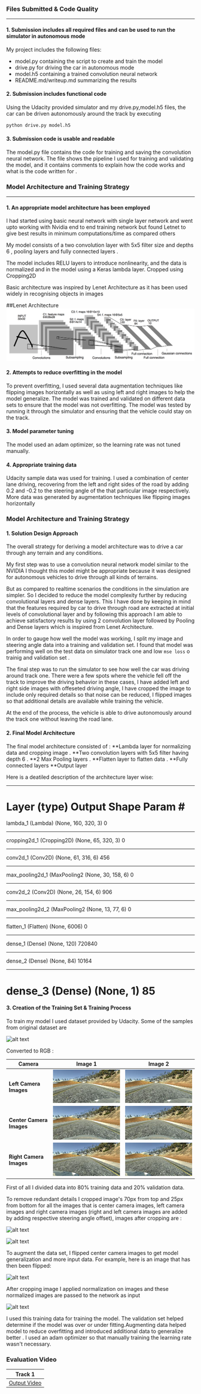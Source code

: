 
### Files Submitted & Code Quality
---

#### 1. Submission includes all required files and can be used to run the simulator in autonomous mode

My project includes the following files:
* model.py containing the script to create and train the model
* drive.py for driving the car in autonomous mode
* model.h5 containing a trained convolution neural network 
* README.md/writeup.md summarizing the results

#### 2. Submission includes functional code
Using the Udacity provided simulator and my drive.py,model.h5 files, the car can be driven autonomously around the track by executing 
```sh
python drive.py model.h5
```

#### 3. Submission code is usable and readable

The model.py file contains the code for training and saving the convolution neural network. The file shows the pipeline I used for training and validating the model, and it contains comments to explain how the code works and what is the code written for .

### Model Architecture and Training Strategy
---

#### 1. An appropriate model architecture has been employed

I had started using basic neural network with single layer network and went upto working with Nvidia end to end training network but found Letnet to give best  results in minimum computations/time as compared others

My model consists of a two convolution layer with 5x5 filter size and depths 6 , pooling layers and fully connected layers .

The model includes RELU layers to introduce nonlinearity, and the data is normalized and in the model using a Keras lambda layer.
Cropped using Cropping2D

Basic architecture was inspired by Lenet Architecture as it has been used widely in recognising objects in images 

##Lenet Architecture
 ![alt text](/examples/lenet.png "Lenet Architecture")

#### 2. Attempts to reduce overfitting in the model

To prevent overfitting, I used several data augmentation techniques like flipping images horizontally as well as using left and right images to help the model generalize. The model was trained and validated on different data sets to ensure that the model was not overfitting. The model was tested by running it through the simulator and ensuring that the vehicle could stay on the track.

#### 3. Model parameter tuning

The model used an adam optimizer, so the learning rate was not tuned manually.

#### 4. Appropriate training data

Udacity sample data was used for training.  I used a combination of center lane driving, recovering from the left and right sides of the road by adding 0.2 and -0.2 to the steering angle of the that particular image respectively. More data was generated by augmentation techniques like flipping images horizontally

### Model Architecture and Training Strategy

#### 1. Solution Design Approach

The overall strategy for deriving a model architecture was to drive a car through any terrain and any conditions.

My first step was to use a convolution neural network model similar to the NVIDIA I thought this model might be appropriate because it was designed for autonomous vehicles to drive through all kinds of terrains. 

But as compared to realtime scenarios the conditions in the simulation are simpler. So I decided to reduce the model complexity further by reducing convolutional layers and dense layers. This I have done by keeping in mind that the features required by car to drive through road are extracted at initial levels of convolutional layer and by following this approach I am able to achieve satisfactory results by using 2 convolution layer followed by Pooling and  Dense layers which is inspired from Lenet Architecture.

In order to gauge how well the model was working, I split my image and steering angle data into a training and validation set. I found that model was performing well on the test data on simulator track one and low `mse loss` o trainig and validation set .

The final step was to run the simulator to see how well the car was driving around track one. There were a few spots where the vehicle fell off the track to improve the driving behavior in these cases, I have added left and right side images with offeseted driving angle, I have cropped the image to include only required details so that noise can be reduced, I flipped images so that additional details are available while training the vehicle. 

At the end of the process, the vehicle is able to drive autonomously around  the track one without leaving the road lane.

#### 2. Final Model Architecture

The final model architecture consisted of :
**Lambda layer for normalizing data and cropping image .
**Two convolution layers with 5x5 filter having depth 6 .
**2 Max Pooling layers .
**Flatten layer to flatten data .
**Fully connected layers
**Output layer


Here is a deatiled description of the architecture layer wise:
_________________________________________________________________
Layer (type)                 Output Shape              Param #   
=================================================================
lambda_1 (Lambda)            (None, 160, 320, 3)       0         
_________________________________________________________________
cropping2d_1 (Cropping2D)    (None, 65, 320, 3)        0         
_________________________________________________________________
conv2d_1 (Conv2D)            (None, 61, 316, 6)        456       
_________________________________________________________________
max_pooling2d_1 (MaxPooling2 (None, 30, 158, 6)        0         
_________________________________________________________________
conv2d_2 (Conv2D)            (None, 26, 154, 6)        906       
_________________________________________________________________
max_pooling2d_2 (MaxPooling2 (None, 13, 77, 6)         0         
_________________________________________________________________
flatten_1 (Flatten)          (None, 6006)              0         
_________________________________________________________________
dense_1 (Dense)              (None, 120)               720840    
_________________________________________________________________
dense_2 (Dense)              (None, 84)                10164     
_________________________________________________________________
dense_3 (Dense)              (None, 1)                 85        
=================================================================

#### 3. Creation of the Training Set & Training Process

To train my model I used dataset provided by Udacity. Some of the samples from original dataset are

![alt text](/examples/left_center_right_orignal.jpg "Original Images")

Converted to RGB :

| Camera | Image 1 | Image 2 |
| ---- | ---- | ---- |
| **Left Camera Images** | ![alt text](/examples/left1.jpg "Left Images") | ![alt text](/examples/left2.jpg "Left Images") |
| **Center Camera Images** | ![alt text](/examples/center1.jpg "Center Images") | ![alt text](/examples/center2.jpg "Center Images") |
| **Right Camera Images** | ![alt text](/examples/right1.jpg "Right Images") | ![alt text](/examples/right2.jpg "Right Images") |

First of all I divided data into 80% training data and 20% validation data.

To remove redundant details I cropped image's 70px from top and 25px from bottom for all the images that is center camera images, left camera images and right camera images (right and left camera images are added by adding respective steering angle offset), images after cropping are :

![alt text](/examples/Cropped_orignal.jpg " Cropped Original Images")

![alt text](/examples/Cropped_rgb.jpg " RGB Cropped Images")

To augment the data set, I flipped center camera images to get model generalization and more input data. For example, here is an image that has then been flipped:

![alt text](/examples/flipped.jpg " Flipped Cropped  Images")

After cropping image I applied normalization on images and these normalized images are passed to the network as input

![alt text](/examples/Normalized.jpg " Normalized Cropped  Images")

I used this training data for training the model. The validation set helped determine if the model was over or under fitting.Augmenting data helped model to reduce overfitting and introduced additional data to generalize better . I used an adam optimizer so that manually training the learning rate wasn't necessary.

### Evaluation Video

| Track 1  |
| ---- |
| [Output Video](output-video.mp4) | 
